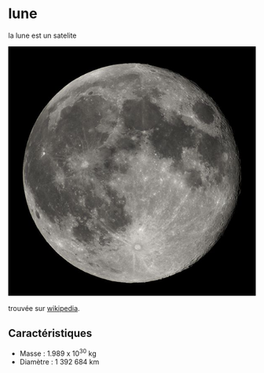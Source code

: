 # lune

la lune est un satelite


![Image du soleil](lune.jpg)

trouvée sur [wikipedia](https://fr.vikidia.org/wiki/Lune#/media/File:Full_Moon_Luc_Viatour.jpg).

## Caractéristiques

- Masse : 1.989 x 10<sup>30</sup> kg
- Diamètre : 1 392 684 km

